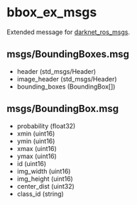 # bbox_ex_msgs

Extended message for [darknet_ros_msgs](https://github.com/leggedrobotics/darknet_ros/tree/master/darknet_ros_msgs).

## msgs/BoundingBoxes.msg

- header (std_msgs/Header)
- image_header (std_msgs/Header)
- bounding_boxes (BoundingBox[])

## msgs/BoundingBox.msg

- probability (float32)
- xmin (uint16)
- ymin (uint16)
- xmax (uint16)
- ymax (uint16)
- id (uint16)
- img_width (uint16)
- img_height (uint16)
- center_dist (uint32)
- class_id (string)
